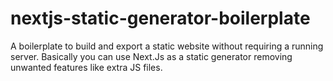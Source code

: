 # nextjs-static-generator-boilerplate
A boilerplate to build and export a static website without requiring a running server. Basically you can use Next.Js as a static generator removing unwanted features like extra JS files.
